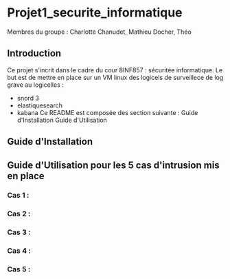 # Projet1_securite_informatique

Membres du groupe : Charlotte Chanudet, Mathieu Docher, Théo

## Introduction 
Ce projet s'incrit dans le cadre du cour 8INF857 : sécuritée informatique. Le but est de mettre en place sur un VM linux des logicels de surveillece de log grave au logicelles :
 - snord 3
 - elastiquesearch
 - kabana
Ce README est composée des section suivante :
Guide d'Installation
Guide d'Utilisation

## Guide d'Installation 
## Guide d'Utilisation pour les 5 cas d'intrusion mis en place
### Cas 1 :

### Cas 2 :

### Cas 3 :

### Cas 4 :

### Cas 5 :
